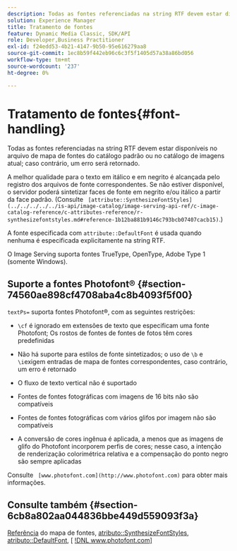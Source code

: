 ```yaml
---
description: Todas as fontes referenciadas na string RTF devem estar disponíveis no arquivo de mapa de fontes do catálogo padrão ou no catálogo de imagens atual; caso contrário, um erro será retornado.
solution: Experience Manager
title: Tratamento de fontes
feature: Dynamic Media Classic, SDK/API
role: Developer,Business Practitioner
exl-id: f24edd53-4b21-4147-9b50-95e616279aa8
source-git-commit: 1ec8b59f442eb96c6c3f5f1405d57a38a86bd056
workflow-type: tm+mt
source-wordcount: '237'
ht-degree: 0%

---
```


# Tratamento de fontes{#font-handling}

Todas as fontes referenciadas na string RTF devem estar disponíveis no arquivo de mapa de fontes do catálogo padrão ou no catálogo de imagens atual; caso contrário, um erro será retornado.

A melhor qualidade para o texto em itálico e em negrito é alcançada pelo registro dos arquivos de fonte correspondentes. Se não estiver disponível, o servidor poderá sintetizar faces de fonte em negrito e/ou itálico a partir da face padrão. (Consulte ` [attribute::SynthesizeFontStyles](../../../../../is-api/image-catalog/image-serving-api-ref/c-image-catalog-reference/c-attributes-reference/r-synthesizefontstyles.md#reference-1b12ba881b9146c793bcb07407cacb15)`.)

A fonte especificada com `attribute::DefaultFont` é usada quando nenhuma é especificada explicitamente na string RTF.

O Image Serving suporta fontes TrueType, OpenType, Adobe Type 1 (somente Windows).

## Suporte a fontes Photofont® {#section-74560ae898cf4708aba4c8b4093f5f00}

`textPs=` suporta fontes Photofont®, com as seguintes restrições:

* `\cf` é ignorado em extensões de texto que especificam uma fonte Photofont; Os rostos de fontes de fontes de fotos têm cores predefinidas
* Não há suporte para estilos de fonte sintetizados; o uso de `\b` e `\i`exigem entradas de mapa de fontes correspondentes, caso contrário, um erro é retornado

* O fluxo de texto vertical não é suportado
* Fontes de fontes fotográficas com imagens de 16 bits não são compatíveis
* Fontes de fontes fotográficas com vários glifos por imagem não são compatíveis
* A conversão de cores ingênua é aplicada, a menos que as imagens de glifo do Photofont incorporem perfis de cores; nesse caso, a intenção de renderização colorimétrica relativa e a compensação do ponto negro são sempre aplicadas

Consulte ` [www.photofont.com](http://www.photofont.com)` para obter mais informações.

## Consulte também {#section-6cb8a802aa044836bbe449d559093f3a}

[Referência](../../../../../is-api/image-catalog/image-serving-api-ref/c-image-catalog-reference/c-font-map-reference/c-font-map-reference.md#concept-f81f319d03c646c5a8ef87b3277dd37d) do mapa de fontes,  [atributo::SynthesizeFontStyles](../../../../../is-api/image-catalog/image-serving-api-ref/c-image-catalog-reference/c-attributes-reference/r-synthesizefontstyles.md#reference-1b12ba881b9146c793bcb07407cacb15),  [atributo::DefaultFont](../../../../../is-api/image-catalog/image-serving-api-ref/c-image-catalog-reference/c-attributes-reference/r-defaultfont.md#reference-48b763ac254545e89a25c76ff7581107),  [ [!DNL www.photofont.com] ](http://www.photofont.com)
